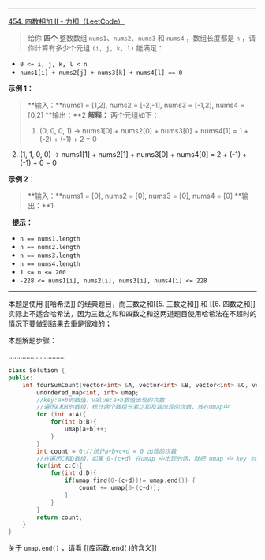 ***
[454. 四数相加 II - 力扣（LeetCode）](https://leetcode.cn/problems/4sum-ii/description/)

>给你 **四个** 整数数组 `nums1`、`nums2`、`nums3` 和 `nums4` ，数组长度都是 `n` ，请你计算有多少个元组 `(i, j, k, l)` 能满足：

- `0 <= i, j, k, l < n`
- `nums1[i] + nums2[j] + nums3[k] + nums4[l] == 0`

**示例 1：**

>**输入：**nums1 = [1,2], nums2 = [-2,-1], nums3 = [-1,2], nums4 = [0,2]
**输出：**2
**解释：**
两个元组如下：
>1. (0, 0, 0, 1) -> nums1[0] + nums2[0] + nums3[0] + nums4[1] = 1 + (-2) + (-1) + 2 = 0
2. (1, 1, 0, 0) -> nums1[1] + nums2[1] + nums3[0] + nums4[0] = 2 + (-1) + (-1) + 0 = 0

**示例 2：**

>**输入：**nums1 = [0], nums2 = [0], nums3 = [0], nums4 = [0]
**输出：**1

  **提示：**

- `n == nums1.length`
- `n == nums2.length`
- `n == nums3.length`
- `n == nums4.length`
- `1 <= n <= 200`
- `-228 <= nums1[i], nums2[i], nums3[i], nums4[i] <= 228`

---


本题是使用 [[哈希法]] 的经典题目，而三数之和[[5.  三数之和]] 和 [[6.  四数之和]] 实际上不适合哈希法，因为三数之和和四数之和这两道题目使用哈希法在不超时的情况下要做到结果去重是很难的；

本题解题步骤：

.............................


```cpp
class Solution {
public:
	int fourSumCount(vector<int> &A, vector<int> &B, vector<int> &C, vector<int> &D){
		unordered_map<int, int> umap;
		//key:a+b的数值，value:a+b数值出现的次数
		//遍历A和B的数组，统计两个数组元素之和及其出现的次数，放在umap中
		for (int a:A){
			for(int b:B){
				umap[a+b]++;
			}
		}
		int count = 0;//统计a+b+c+d = 0 出现的次数
		//在遍历C和D数组，如果 0-(c+d) 在umap 中出现的话，就把 umap 中 key 对应的 value 也就是出现的次数统计出来；
		for(int c:C){
			for(int d:D){
				if(umap.find(0-(c+d))!= umap.end()) {
					count += umap[0-(c+d)];
				}
			}
		}
		return count;
	}
}
```

关于 `umap.end()` ，请看 [[库函数.end( )的含义]] 
